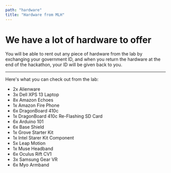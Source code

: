 ```yaml
---
path: "hardware"
title: "Hardware from MLH"
---
```

We have a lot of hardware to offer
===
You will be able to rent out any piece of hardware from the lab by exchanging your government ID, and when you return the hardware at the end of the hackathon, your ID will be given back to you.

---
Here's what you can check out from the lab:

* 2x  Alienware
* 3x  Dell XPS 13 Laptop
* 8x  Amazon Echoes
* 1x  Amazon Fire Phone
* 6x  DragonBoard 410c
* 1x  DragonBoard 410c Re-Flashing SD Card
* 6x  Arduino 101
* 6x  Base Shield
* 1x  Grove Starter Kit
* 1x  Intel Starer Kit Component
* 5x  Leap Motion
* 1x  Muse Headband
* 6x  Oculus Rift CV1
* 3x  Samsung Gear VR
* 6x  Myo Armband
